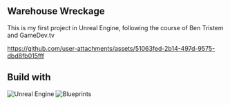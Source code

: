 ## Warehouse Wreckage

This is my first project in Unreal Engine, following the course of Ben Tristem and GameDev.tv

https://github.com/user-attachments/assets/51063fed-2b14-497d-9575-dbd8fb015fff

## Build with
![Unreal Engine](https://img.shields.io/badge/unrealengine-%23313131.svg?style=for-the-badge&logo=unrealengine&logoColor=white) ![Blueprints](https://img.shields.io/badge/Blueprints-blue?style=for-the-badge&logo=unrealengine&logoColor=white)


